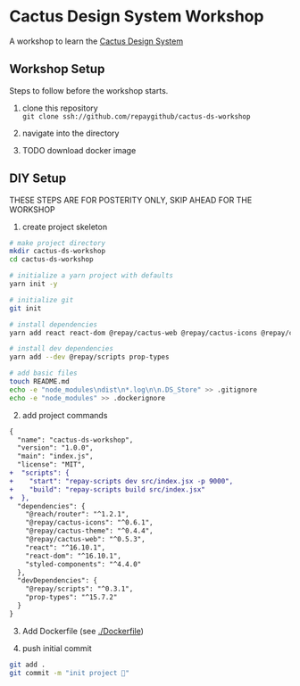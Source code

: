 # Cactus Design System Workshop

A workshop to learn the [Cactus Design System](https://repaygithub.github.io/cactus/)

## Workshop Setup

Steps to follow before the workshop starts.

1. clone this repository  
  `git clone ssh://github.com/repaygithub/cactus-ds-workshop`

2. navigate into the directory

3. TODO download docker image

## DIY Setup

THESE STEPS ARE FOR POSTERITY ONLY, SKIP AHEAD FOR THE WORKSHOP

1. create project skeleton

```zsh
# make project directory
mkdir cactus-ds-workshop
cd cactus-ds-workshop

# initialize a yarn project with defaults
yarn init -y

# initialize git
git init

# install dependencies
yarn add react react-dom @repay/cactus-web @repay/cactus-icons @repay/cactus-theme @reach/router styled-components

# install dev dependencies
yarn add --dev @repay/scripts prop-types

# add basic files
touch README.md
echo -e "node_modules\ndist\n*.log\n\n.DS_Store" >> .gitignore
echo -e "node_modules" >> .dockerignore
```

2. add project commands

```diff
{
  "name": "cactus-ds-workshop",
  "version": "1.0.0",
  "main": "index.js",
  "license": "MIT",
+  "scripts": {
+    "start": "repay-scripts dev src/index.jsx -p 9000",
+    "build": "repay-scripts build src/index.jsx"
+  },
  "dependencies": {
    "@reach/router": "^1.2.1",
    "@repay/cactus-icons": "^0.6.1",
    "@repay/cactus-theme": "^0.4.4",
    "@repay/cactus-web": "^0.5.3",
    "react": "^16.10.1",
    "react-dom": "^16.10.1",
    "styled-components": "^4.4.0"
  },
  "devDependencies": {
    "@repay/scripts": "^0.3.1",
    "prop-types": "^15.7.2"
  }
}
```

3. Add Dockerfile (see [./Dockerfile](./Dockerfile))

4. push initial commit

```bash
git add .
git commit -m "init project 🌵"
```
